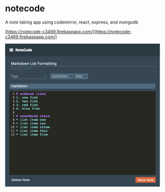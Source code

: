 # notecode
A note taking app using codemirror, react, express, and mongodb

[https://notecode-c3469.firebaseapp.com/](https://notecode-c3469.firebaseapp.com/)

![mobile screenshot](./screenshot.png)